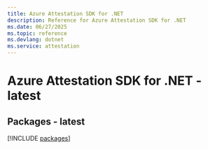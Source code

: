 ```yaml
---
title: Azure Attestation SDK for .NET
description: Reference for Azure Attestation SDK for .NET
ms.date: 06/27/2025
ms.topic: reference
ms.devlang: dotnet
ms.service: attestation
---
```

# Azure Attestation SDK for .NET - latest
## Packages - latest
[!INCLUDE [packages](attestation-index.md)]